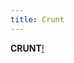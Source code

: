```yaml
---
title: Crunt
---
```


<span id="crunt">
</span>
<b>CRUNT</b><a href="http://www.subgenius.com/bigfist/bulldada/X0033_RAELIAN.TXT.html">!</a>

<script>
function crunt() {
  if (Math.random() < 0.5) {
    return "CRUNT";
  } else {
    return "crunt";
  }
}

function init() {
  var p = document.getElementById("crunt");
  var out = [];
  var crunts = Math.floor(Math.random() * 300) + 200;
  var babies = crunts * 3 / 4;
  
  for (var i = 0; i < crunts; i += 1) {
    out.push(crunt());
  }
  for (var i = 0; i < babies; i += 1) {
    out.push("crunt");
  }
  p.textContent = out.join(" ");
}
window.addEventListener("load", init);
</script>
